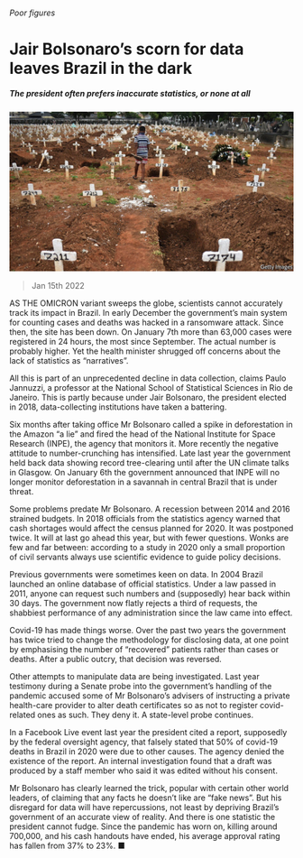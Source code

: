 ###### Poor figures

# Jair Bolsonaro’s scorn for data leaves Brazil in the dark 

##### The president often prefers inaccurate statistics, or none at all 

![image](images/20220115_amp501.jpg) 

> Jan 15th 2022 

AS THE OMICRON variant sweeps the globe, scientists cannot accurately track its impact in Brazil. In early December the government’s main system for counting cases and deaths was hacked in a ransomware attack. Since then, the site has been down. On January 7th more than 63,000 cases were registered in 24 hours, the most since September. The actual number is probably higher. Yet the health minister shrugged off concerns about the lack of statistics as “narratives”.

All this is part of an unprecedented decline in data collection, claims Paulo Jannuzzi, a professor at the National School of Statistical Sciences in Rio de Janeiro. This is partly because under Jair Bolsonaro, the president elected in 2018, data-collecting institutions have taken a battering.


Six months after taking office Mr Bolsonaro called a spike in deforestation in the Amazon “a lie” and fired the head of the National Institute for Space Research (INPE), the agency that monitors it. More recently the negative attitude to number-crunching has intensified. Late last year the government held back data showing record tree-clearing until after the UN climate talks in Glasgow. On January 6th the government announced that INPE will no longer monitor deforestation in a savannah in central Brazil that is under threat.

Some problems predate Mr Bolsonaro. A recession between 2014 and 2016 strained budgets. In 2018 officials from the statistics agency warned that cash shortages would affect the census planned for 2020. It was postponed twice. It will at last go ahead this year, but with fewer questions. Wonks are few and far between: according to a study in 2020 only a small proportion of civil servants always use scientific evidence to guide policy decisions.

Previous governments were sometimes keen on data. In 2004 Brazil launched an online database of official statistics. Under a law passed in 2011, anyone can request such numbers and (supposedly) hear back within 30 days. The government now flatly rejects a third of requests, the shabbiest performance of any administration since the law came into effect.

Covid-19 has made things worse. Over the past two years the government has twice tried to change the methodology for disclosing data, at one point by emphasising the number of “recovered” patients rather than cases or deaths. After a public outcry, that decision was reversed.

Other attempts to manipulate data are being investigated. Last year testimony during a Senate probe into the government’s handling of the pandemic accused some of Mr Bolsonaro’s advisers of instructing a private health-care provider to alter death certificates so as not to register covid-related ones as such. They deny it. A state-level probe continues.

In a Facebook Live event last year the president cited a report, supposedly by the federal oversight agency, that falsely stated that 50% of covid-19 deaths in Brazil in 2020 were due to other causes. The agency denied the existence of the report. An internal investigation found that a draft was produced by a staff member who said it was edited without his consent.

Mr Bolsonaro has clearly learned the trick, popular with certain other world leaders, of claiming that any facts he doesn’t like are “fake news”. But his disregard for data will have repercussions, not least by depriving Brazil’s government of an accurate view of reality. And there is one statistic the president cannot fudge. Since the pandemic has worn on, killing around 700,000, and his cash handouts have ended, his average approval rating has fallen from 37% to 23%. ■


